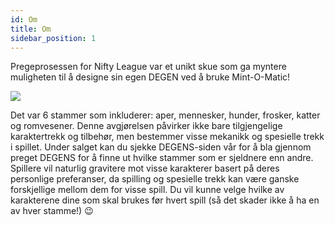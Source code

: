 ```yaml
---
id: Om
title: Om
sidebar_position: 1
---
```


Pregeprosessen for Nifty League var et unikt skue som ga myntere muligheten til å designe sin egen DEGEN ved å bruke Mint-O-Matic!

![](/img/mintomatic.gif)

Det var 6 stammer som inkluderer: aper, mennesker, hunder, frosker, katter og romvesener. Denne avgjørelsen påvirker ikke bare tilgjengelige karaktertrekk og tilbehør, men bestemmer visse mekanikk og spesielle trekk i spillet. Under salget kan du sjekke DEGENS-siden vår for å bla gjennom preget DEGENS for å finne ut hvilke stammer som er sjeldnere enn andre. Spillere vil naturlig gravitere mot visse karakterer basert på deres personlige preferanser, da spilling og spesielle trekk kan være ganske forskjellige mellom dem for visse spill. Du vil kunne velge hvilke av karakterene dine som skal brukes før hvert spill (så det skader ikke å ha en av hver stamme!) 😉

